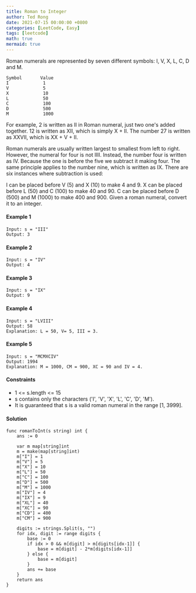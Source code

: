 ```yaml
---
title: Roman to Integer
author: Ted Rong
date: 2021-07-15 00:00:00 +0800
categories: [LeetCode, Easy]
tags: [leetcode]
math: true
mermaid: true
---
```


Roman numerals are represented by seven different symbols: I, V, X, L, C, D and M.
```
Symbol       Value
I             1
V             5
X             10
L             50
C             100
D             500
M             1000
```
For example, 2 is written as II in Roman numeral, just two one's added together. 12 is written as XII, which is simply X + II. The number 27 is written as XXVII, which is XX + V + II.

Roman numerals are usually written largest to smallest from left to right. However, the numeral for four is not IIII. Instead, the number four is written as IV. Because the one is before the five we subtract it making four. The same principle applies to the number nine, which is written as IX. There are six instances where subtraction is used:

I can be placed before V (5) and X (10) to make 4 and 9. 
X can be placed before L (50) and C (100) to make 40 and 90. 
C can be placed before D (500) and M (1000) to make 400 and 900.
Given a roman numeral, convert it to an integer.

#### Example 1
```
Input: s = "III"
Output: 3
```
#### Example 2
```
Input: s = "IV"
Output: 4
```
#### Example 3
```
Input: s = "IX"
Output: 9
```
#### Example 4
```
Input: s = "LVIII"
Output: 58
Explanation: L = 50, V= 5, III = 3.
```
#### Example 5
```
Input: s = "MCMXCIV"
Output: 1994
Explanation: M = 1000, CM = 900, XC = 90 and IV = 4.
```

#### Constraints
- 1 <= s.length <= 15
- s contains only the characters ('I', 'V', 'X', 'L', 'C', 'D', 'M').
- It is guaranteed that s is a valid roman numeral in the range [1, 3999].

#### Solution
```golang
func romanToInt(s string) int {
    ans := 0

	var m map[string]int
	m = make(map[string]int)
	m["I"] = 1
	m["V"] = 5
	m["X"] = 10
	m["L"] = 50
	m["C"] = 100
	m["D"] = 500
	m["M"] = 1000
	m["IV"] = 4
	m["IX"] = 9
	m["XL"] = 40
	m["XC"] = 90
	m["CD"] = 400
	m["CM"] = 900

	digits := strings.Split(s, "")
	for idx, digit := range digits {
		base := 0
		if idx > 0 && m[digit] > m[digits[idx-1]] {
			base = m[digit] - 2*m[digits[idx-1]]
		} else {
			base = m[digit]
		}
		ans += base
	}
    return ans
}
```